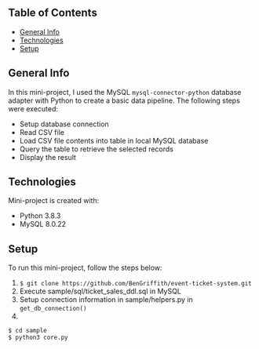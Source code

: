 ## Table of Contents
- [General Info](#general-info)
- [Technologies](#technologies)
- [Setup](#setup)

## General Info
In this mini-project, I used the MySQL ```mysql-connector-python``` database adapter with Python to create a basic data pipeline. The following steps were executed:

- Setup database connection
- Read CSV file
- Load CSV file contents into table in local MySQL database
- Query the table to retrieve the selected records
- Display the result

## Technologies
Mini-project is created with: 
* Python 3.8.3
* MySQL 8.0.22

## Setup
To run this mini-project, follow the steps below:

1. ```$ git clone https://github.com/BenGriffith/event-ticket-system.git```
2. Execute sample/sql/ticket_sales_ddl.sql in MySQL
3. Setup connection information in sample/helpers.py in ```get_db_connection()```
4. 
```
$ cd sample
$ python3 core.py